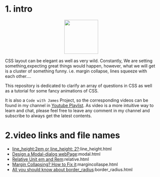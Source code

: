 # 1. intro
<div  style="text-align: center">
<img src="https://cdn0.iconfinder.com/data/icons/coding-files-icons-rounded/110/Css-512.png" style="height:8em; width:8em"alt="">
</div>

CSS layout can be elegant as well as very wild. Constantly, We are setting something,expecting great things would happen, however, what we will get is a cluster of something funny. i.e. margin collapse, lines squeeze with each other....

This repository is dedicated to clarify an array of questions in CSS as well as a tutorial for some fancy animations of CSS.

It is also a `Code with James` Project, so the corresponding videos can be found in my channel in [Youtube Playlist](https://www.youtube.com/channel/UCrBUBSCT4ds02d4id3DBWwA/playlists). As video is a more intuitive way to learn and chat, please feel free to leave any comment in my channel and subscribe to always get the latest contents.


# 2.video links and file names
- [line_height:2em or line_height: 2?](https://www.youtube.com/watch?v=-8A647gF7kw):line_height.html
- [Design a Modal-dialog webPage](https://www.youtube.com/watch?v=SLEX2VOzpxM):modal.html
- [Relative Unit em and Rem](https://www.youtube.com/watch?v=QxVAT7LyA6U):relative.html
- [Margin Collapsing? How to Fix it](https://www.youtube.com/watch?v=8N6Fzc3uvNY&t=3s):margincollaspe.html
- [All you should know about border_radius](https://www.youtube.com/watch?v=sfGFET2_eA0):border_radius.html
